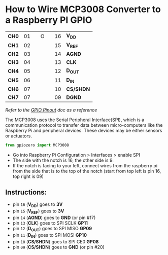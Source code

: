 # How to Wire MCP3008 Converter to a Raspberry PI GPIO

<table>
    <tbody>
        <tr>
            <td align="right"><strong>CH0</strong></td>
            <td align="right">01</td>
            <td rowspan="8"></td>
            <td>O</td>
            <td rowspan="8"></td>
            <td>16</td>
            <td><strong>V<sub>DD</sub></strong></td>
        </tr>
        <tr>
            <td align="right"><strong>CH1</strong></td>
            <td align="right">02</td>
            <td rowspan="7"></td>
            <td>15</td>
            <td><strong>V<sub>REF</sub></strong></td>
        </tr>
        <tr>
            <td align="right"><strong>CH2</strong></td>
            <td align="right">03</td>
            <td>14</td>
            <td><strong>AGND</strong></td>
        </tr>
        <tr>
            <td align="right"><strong>CH3</strong></td>
            <td align="right">04</td>
            <td>13</td>
            <td><strong>CLK</strong></td>
        </tr>
        <tr>
            <td align="right"><strong>CH4</strong></td>
            <td align="right">05</td>
            <td>12</td>
            <td><strong>D<sub>OUT</sub></strong></td>
        </tr>
        <tr>
            <td align="right"><strong>CH5</strong></td>
            <td align="right">06</td>
            <td>11</td>
            <td><strong>D<sub>IN</sub></strong></td>
        </tr>
        <tr>
            <td align="right"><strong>CH6</strong></td>
            <td align="right">07</td>
            <td>10</td>
            <td><strong>CS/SHDN</strong></td>
        </tr>
        <tr>
            <td align="right"><strong>CH7</strong></td>
            <td align="right">07</td>
            <td>09</td>
            <td><strong>DGND</strong></td>
        </tr>
    </tbody>
</table>

*Refer to the [GPIO Pinout](https://github.com/herereadthis/lutra/blob/master/docs/GPIO.md) doc as a reference*

The MCP3008 uses the Serial Peripheral Interface(SPI), which is a communication
protocol to transfer data between micro-computers like the Raspberry Pi and 
peripheral devices. These devices may be either sensors or actuators.

```python
from gpiozero import MCP3008
```


*  Go into Raspberry Pi Configuration > Interfaces > enable SPI
* The side with the notch is 16, the other side is 9.
* If the notch is facing to your left, connect wires from the raspberry pi from the side that is to the top of the notch (start from top left is pin 16, top right is 09)

## Instructions:

* pin `16` (**V<sub>DD</sub>**) goes to **3V**
* pin `15` (**V<sub>REF</sub>**) goes to **3V**
* pin `14` (**AGND**) goes to **GND** (or pin #17)
* pin `13` (**CLK**) goes to SPI SCLK **GP11**
* pin `12` (**D<sub>OUT</sub>**) goes to SPI MISO **GP09**
* pin `11` (**D<sub>IN</sub>**) goes to SPI MOSI **GP10**
* pin `10` (**CS/SHDN**) goes to SPI CE0 **GP08**
* pin `09` (**CS/SHDN**) goes to **GND** (or pin #20)